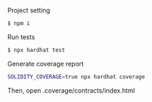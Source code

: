 Project setting
```bash
$ npm i
```

Run tests
```bash
$ npx hardhat test
```

Generate coverage report
```bash
SOLIDITY_COVERAGE=true npx hardhat coverage
```
Then, open .coverage/contracts/index.html
